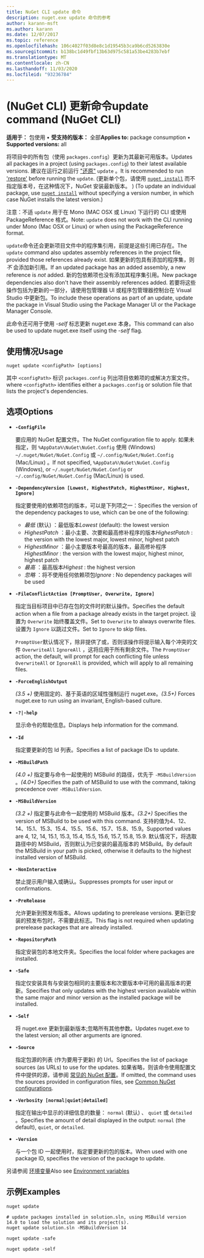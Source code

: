 ```yaml
---
title: NuGet CLI update 命令
description: nuget.exe update 命令的参考
author: karann-msft
ms.author: karann
ms.date: 12/07/2017
ms.topic: reference
ms.openlocfilehash: 106c4027f03d8e8c1d19545b3ca9b6cd5263830e
ms.sourcegitcommit: b138bc1d49fbf13b63d975c581a53be4283b7ebf
ms.translationtype: MT
ms.contentlocale: zh-CN
ms.lasthandoff: 11/03/2020
ms.locfileid: "93236784"
---
```

# <a name="update-command-nuget-cli"></a><span data-ttu-id="4e3a5-103"> (NuGet CLI) 更新命令</span><span class="sxs-lookup"><span data-stu-id="4e3a5-103">update command (NuGet CLI)</span></span>

<span data-ttu-id="4e3a5-104">**适用于：** 包使用 &bullet; **受支持的版本：** 全部</span><span class="sxs-lookup"><span data-stu-id="4e3a5-104">**Applies to:** package consumption &bullet; **Supported versions:** all</span></span>

<span data-ttu-id="4e3a5-105">将项目中的所有包（使用 `packages.config`）更新为其最新可用版本。</span><span class="sxs-lookup"><span data-stu-id="4e3a5-105">Updates all packages in a project (using `packages.config`) to their latest available versions.</span></span> <span data-ttu-id="4e3a5-106">建议在运行之前运行 ["还原"](cli-ref-restore.md) `update` 。</span><span class="sxs-lookup"><span data-stu-id="4e3a5-106">It is recommended to run ['restore'](cli-ref-restore.md) before running the `update`.</span></span> <span data-ttu-id="4e3a5-107"> (更新单个包，请使用 [`nuget install`](cli-ref-install.md) 而不指定版本号，在这种情况下，NuGet 安装最新版本。 ) </span><span class="sxs-lookup"><span data-stu-id="4e3a5-107">(To update an individual package, use [`nuget install`](cli-ref-install.md) without specifying a version number, in which case NuGet installs the latest version.)</span></span>

<span data-ttu-id="4e3a5-108">注意：不适 `update` 用于在 Mono (MAC OSX 或 Linux) 下运行的 CLI 或使用 PackageReference 格式。</span><span class="sxs-lookup"><span data-stu-id="4e3a5-108">Note: `update` does not work with the CLI running under Mono (Mac OSX or Linux) or when using the PackageReference format.</span></span>

<span data-ttu-id="4e3a5-109">`update`命令还会更新项目文件中的程序集引用，前提是这些引用已存在。</span><span class="sxs-lookup"><span data-stu-id="4e3a5-109">The `update` command also updates assembly references in the project file, provided those references already exist.</span></span> <span data-ttu-id="4e3a5-110">如果更新的包具有添加的程序集，则 *不* 会添加新引用。</span><span class="sxs-lookup"><span data-stu-id="4e3a5-110">If an updated package has an added assembly, a new reference is *not* added.</span></span> <span data-ttu-id="4e3a5-111">新的包依赖项也没有添加其程序集引用。</span><span class="sxs-lookup"><span data-stu-id="4e3a5-111">New package dependencies also don't have their assembly references added.</span></span> <span data-ttu-id="4e3a5-112">若要将这些操作包括为更新的一部分，请使用包管理器 UI 或程序包管理器控制台在 Visual Studio 中更新包。</span><span class="sxs-lookup"><span data-stu-id="4e3a5-112">To include these operations as part of an update, update the package in Visual Studio using the Package Manager UI or the Package Manager Console.</span></span>

<span data-ttu-id="4e3a5-113">此命令还可用于使用 *-self* 标志更新 nuget.exe 本身。</span><span class="sxs-lookup"><span data-stu-id="4e3a5-113">This command can also be used to update nuget.exe itself using the *-self* flag.</span></span>

## <a name="usage"></a><span data-ttu-id="4e3a5-114">使用情况</span><span class="sxs-lookup"><span data-stu-id="4e3a5-114">Usage</span></span>

```cli
nuget update <configPath> [options]
```

<span data-ttu-id="4e3a5-115">其中 `<configPath>` 标识 `packages.config` 列出项目依赖项的或解决方案文件。</span><span class="sxs-lookup"><span data-stu-id="4e3a5-115">where `<configPath>` identifies either a `packages.config` or solution file that lists the project's dependencies.</span></span>

## <a name="options"></a><span data-ttu-id="4e3a5-116">选项</span><span class="sxs-lookup"><span data-stu-id="4e3a5-116">Options</span></span>

- **`-ConfigFile`**

  <span data-ttu-id="4e3a5-117">要应用的 NuGet 配置文件。</span><span class="sxs-lookup"><span data-stu-id="4e3a5-117">The NuGet configuration file to apply.</span></span> <span data-ttu-id="4e3a5-118">如果未指定，则 `%AppData%\NuGet\NuGet.Config` 使用 (Windows) `~/.nuget/NuGet/NuGet.Config` 或 `~/.config/NuGet/NuGet.Config` (Mac/Linux) 。</span><span class="sxs-lookup"><span data-stu-id="4e3a5-118">If not specified, `%AppData%\NuGet\NuGet.Config` (Windows), or `~/.nuget/NuGet/NuGet.Config` or `~/.config/NuGet/NuGet.Config` (Mac/Linux) is used.</span></span>
  
- **`-DependencyVersion [Lowest, HighestPatch, HighestMinor, Highest, Ignore]`**

  <span data-ttu-id="4e3a5-119">指定要使用的依赖项包的版本，可以是下列项之一：</span><span class="sxs-lookup"><span data-stu-id="4e3a5-119">Specifies the version of the dependency packages to use, which can be one of the following:</span></span><br/><ul><li><span data-ttu-id="4e3a5-120">*最低* (默认) ：最低版本</span><span class="sxs-lookup"><span data-stu-id="4e3a5-120">*Lowest* (default): the lowest version</span></span></li><li><span data-ttu-id="4e3a5-121">*HighestPatch* ：最小主要、次要和最高修补程序的版本</span><span class="sxs-lookup"><span data-stu-id="4e3a5-121">*HighestPatch* : the version with the lowest major, lowest minor, highest patch</span></span></li><li><span data-ttu-id="4e3a5-122">*HighestMinor* ：最小主要版本号最高的版本，最高修补程序</span><span class="sxs-lookup"><span data-stu-id="4e3a5-122">*HighestMinor* : the version with the lowest major, highest minor, highest patch</span></span></li><li><span data-ttu-id="4e3a5-123">*最高* ：最高版本</span><span class="sxs-lookup"><span data-stu-id="4e3a5-123">*Highest* : the highest version</span></span></li><li><span data-ttu-id="4e3a5-124">*忽略* ：将不使用任何依赖项包</span><span class="sxs-lookup"><span data-stu-id="4e3a5-124">*Ignore* : No dependency packages will be used</span></span></li></ul>

- **`-FileConflictAction [PromptUser, Overwrite, Ignore]`**

  <span data-ttu-id="4e3a5-125">指定当目标项目中已存在包的文件时的默认操作。</span><span class="sxs-lookup"><span data-stu-id="4e3a5-125">Specifies the default action when a file from a package already exists in the target project.</span></span> <span data-ttu-id="4e3a5-126">设置为 `Overwrite` 始终覆盖文件。</span><span class="sxs-lookup"><span data-stu-id="4e3a5-126">Set to `Overwrite` to always overwrite files.</span></span> <span data-ttu-id="4e3a5-127">设置为 `Ignore` 以跳过文件。</span><span class="sxs-lookup"><span data-stu-id="4e3a5-127">Set to `Ignore` to skip files.</span></span>

  <span data-ttu-id="4e3a5-128">`PromptUser`默认情况下，除非提供了或，否则该操作将提示输入每个冲突的文件 `OverwriteAll` `IgnoreAll` ，这将应用于所有剩余文件。</span><span class="sxs-lookup"><span data-stu-id="4e3a5-128">The `PromptUser` action, the default, will prompt for each conflicting file unless `OverwriteAll` or `IgnoreAll` is provided, which will apply to all remaining files.</span></span>

- **`-ForceEnglishOutput`**

  <span data-ttu-id="4e3a5-129">*(3.5 +)* 使用固定的、基于英语的区域性强制运行 nuget.exe。</span><span class="sxs-lookup"><span data-stu-id="4e3a5-129">*(3.5+)* Forces nuget.exe to run using an invariant, English-based culture.</span></span>

- **`-?|-help`**

  <span data-ttu-id="4e3a5-130">显示命令的帮助信息。</span><span class="sxs-lookup"><span data-stu-id="4e3a5-130">Displays help information for the command.</span></span>

- **`-Id`**

  <span data-ttu-id="4e3a5-131">指定要更新的包 Id 列表。</span><span class="sxs-lookup"><span data-stu-id="4e3a5-131">Specifies a list of package IDs to update.</span></span>

- **`-MSBuildPath`**

  <span data-ttu-id="4e3a5-132">*(4.0 +)* 指定要与命令一起使用的 MSBuild 的路径，优先于 `-MSBuildVersion` 。</span><span class="sxs-lookup"><span data-stu-id="4e3a5-132">*(4.0+)* Specifies the path of MSBuild to use with the command, taking precedence over `-MSBuildVersion`.</span></span>

- **`-MSBuildVersion`**

  <span data-ttu-id="4e3a5-133">*(3.2 +)* 指定要与此命令一起使用的 MSBuild 版本。</span><span class="sxs-lookup"><span data-stu-id="4e3a5-133">*(3.2+)* Specifies the version of MSBuild to be used with this command.</span></span> <span data-ttu-id="4e3a5-134">支持的值为4、12、14、15.1、15.3、15.4、15.5、15.6、15.7、15.8、15.9。</span><span class="sxs-lookup"><span data-stu-id="4e3a5-134">Supported values are 4, 12, 14, 15.1, 15.3, 15.4, 15.5, 15.6, 15.7, 15.8, 15.9.</span></span> <span data-ttu-id="4e3a5-135">默认情况下，将选取路径中的 MSBuild，否则默认为已安装的最高版本的 MSBuild。</span><span class="sxs-lookup"><span data-stu-id="4e3a5-135">By default the MSBuild in your path is picked, otherwise it defaults to the highest installed version of MSBuild.</span></span>

- **`-NonInteractive`**

  <span data-ttu-id="4e3a5-136">禁止提示用户输入或确认。</span><span class="sxs-lookup"><span data-stu-id="4e3a5-136">Suppresses prompts for user input or confirmations.</span></span>

- **`-PreRelease`**

  <span data-ttu-id="4e3a5-137">允许更新到预发布版本。</span><span class="sxs-lookup"><span data-stu-id="4e3a5-137">Allows updating to prerelease versions.</span></span> <span data-ttu-id="4e3a5-138">更新已安装的预发布包时，不需要此标志。</span><span class="sxs-lookup"><span data-stu-id="4e3a5-138">This flag is not required when updating prerelease packages that are already installed.</span></span>

- **`-RepositoryPath`**

  <span data-ttu-id="4e3a5-139">指定安装包的本地文件夹。</span><span class="sxs-lookup"><span data-stu-id="4e3a5-139">Specifies the local folder where packages are installed.</span></span>

- **`-Safe`**

  <span data-ttu-id="4e3a5-140">指定仅安装具有与安装包相同的主要版本和次要版本中可用的最高版本的更新。</span><span class="sxs-lookup"><span data-stu-id="4e3a5-140">Specifies that only updates with the highest version available within the same major and minor version as the installed package will be installed.</span></span>

- **`-Self`**

  <span data-ttu-id="4e3a5-141">将 nuget.exe 更新到最新版本;忽略所有其他参数。</span><span class="sxs-lookup"><span data-stu-id="4e3a5-141">Updates nuget.exe to the latest version; all other arguments are ignored.</span></span>

- **`-Source`**

  <span data-ttu-id="4e3a5-142">指定包源的列表 (作为要用于更新) 的 Url。</span><span class="sxs-lookup"><span data-stu-id="4e3a5-142">Specifies the list of package sources (as URLs) to use for the updates.</span></span> <span data-ttu-id="4e3a5-143">如果省略，则该命令使用配置文件中提供的源，请参阅 [常见的 NuGet 配置](../../consume-packages/configuring-nuget-behavior.md)。</span><span class="sxs-lookup"><span data-stu-id="4e3a5-143">If omitted, the command uses the sources provided in configuration files, see [Common NuGet configurations](../../consume-packages/configuring-nuget-behavior.md).</span></span>

- **`-Verbosity [normal|quiet|detailed]`**

  <span data-ttu-id="4e3a5-144">指定在输出中显示的详细信息的数量： `normal` (默认) 、 `quiet` 或 `detailed` 。</span><span class="sxs-lookup"><span data-stu-id="4e3a5-144">Specifies the amount of detail displayed in the output: `normal` (the default), `quiet`, or `detailed`.</span></span>

- **`-Version`**

  <span data-ttu-id="4e3a5-145">与一个包 ID 一起使用时，指定要更新的包的版本。</span><span class="sxs-lookup"><span data-stu-id="4e3a5-145">When used with one package ID, specifies the version of the package to update.</span></span>

<span data-ttu-id="4e3a5-146">另请参阅 [环境变量](cli-ref-environment-variables.md)</span><span class="sxs-lookup"><span data-stu-id="4e3a5-146">Also see [Environment variables](cli-ref-environment-variables.md)</span></span>

## <a name="examples"></a><span data-ttu-id="4e3a5-147">示例</span><span class="sxs-lookup"><span data-stu-id="4e3a5-147">Examples</span></span>

```cli
nuget update

# update packages installed in solution.sln, using MSBuild version 14.0 to load the solution and its project(s).
nuget update solution.sln -MSBuildVersion 14

nuget update -safe

nuget update -self
```
